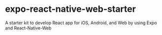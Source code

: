# expo-react-native-web-starter
A starter kit to develop React app for iOS, Android, and Web by using Expo and React-Native-Web
